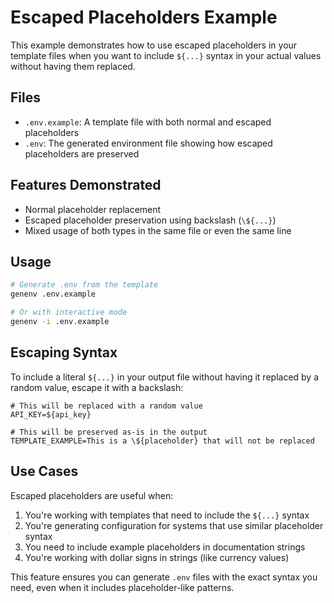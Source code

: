 # Escaped Placeholders Example

This example demonstrates how to use escaped placeholders in your template files when you want to include `${...}` syntax in your actual values without having them replaced.

## Files

- `.env.example`: A template file with both normal and escaped placeholders
- `.env`: The generated environment file showing how escaped placeholders are preserved

## Features Demonstrated

- Normal placeholder replacement
- Escaped placeholder preservation using backslash (`\${...}`)
- Mixed usage of both types in the same file or even the same line

## Usage

```bash
# Generate .env from the template
genenv .env.example

# Or with interactive mode
genenv -i .env.example
```

## Escaping Syntax

To include a literal `${...}` in your output file without having it replaced by a random value, escape it with a backslash:

```
# This will be replaced with a random value
API_KEY=${api_key}

# This will be preserved as-is in the output
TEMPLATE_EXAMPLE=This is a \${placeholder} that will not be replaced
```

## Use Cases

Escaped placeholders are useful when:

1. You're working with templates that need to include the `${...}` syntax
2. You're generating configuration for systems that use similar placeholder syntax
3. You need to include example placeholders in documentation strings
4. You're working with dollar signs in strings (like currency values)

This feature ensures you can generate `.env` files with the exact syntax you need, even when it includes placeholder-like patterns.
